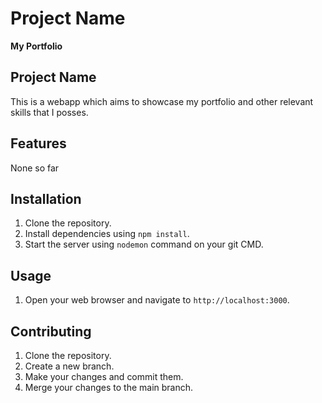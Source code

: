 # Project Name

**My Portfolio**

## Project Name

This is a webapp which aims to showcase my portfolio and other relevant skills
that I posses.

## Features 

None so far


## Installation

1. Clone the repository.
2. Install dependencies using `npm install`.
3. Start the server using `nodemon` command on your git CMD.


## Usage

1. Open your web browser and navigate to `http://localhost:3000`.


## Contributing

1. Clone the repository.
2. Create a new branch.
3. Make your changes and commit them.
4. Merge your changes to the main branch.

